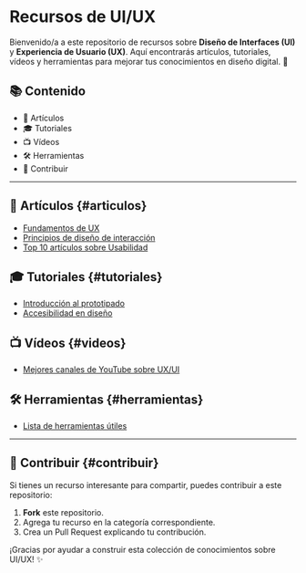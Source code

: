 # Recursos de UI/UX

Bienvenido/a a este repositorio de recursos sobre **Diseño de Interfaces (UI)** y **Experiencia de Usuario (UX)**. Aquí encontrarás artículos, tutoriales, vídeos y herramientas para mejorar tus conocimientos en diseño digital. 🚀

## 📚 Contenido

- 📄 Artículos
- 🎓 Tutoriales
- 📺 Vídeos
- 🛠️ Herramientas
- 📢 Contribuir

---

## 📄 Artículos {#articulos}
- [Fundamentos de UX](articulos/fundamentos-ux.md)
- [Principios de diseño de interacción](articulos/diseno-de-interacciones.md)
- [Top 10 artículos sobre Usabilidad](https://www.uxables.com/diseno-ux-ui/top-10-articulos-sobre-usabilidad-ux-y-ui-de-2022/)

## 🎓 Tutoriales {#tutoriales}
- [Introducción al prototipado](tutoriales/prototipado.md)
- [Accesibilidad en diseño](tutoriales/accesibilidad.md)

## 📺 Vídeos {#videos}
- [Mejores canales de YouTube sobre UX/UI](videos/mejores-canales-youtube.md)

## 🛠️ Herramientas {#herramientas}
- [Lista de herramientas útiles](herramientas/herramientas.md)

---

## 📢 Contribuir {#contribuir}

Si tienes un recurso interesante para compartir, puedes contribuir a este repositorio:

1. **Fork** este repositorio.
2. Agrega tu recurso en la categoría correspondiente.
3. Crea un Pull Request explicando tu contribución.

¡Gracias por ayudar a construir esta colección de conocimientos sobre UI/UX! ✨
